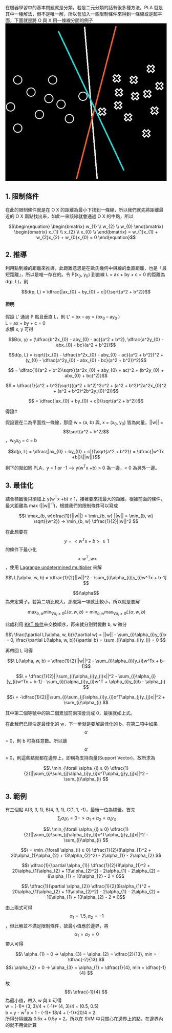 在機器學習中的基本問題就是分類，若是二元分類的話有很多種方法，PLA 就是其中一種解法，但不是唯一解，所以會加入一些限制條件來得到一條線或是超平面，下圖就是將 O 與 X 用一條線分開的例子
![img](https://github.com/JrPhy/MachineLearning/blob/master/Support%20Vector%20Machine/img/classfy.jpg)

## 1. 限制條件
在此的限制條件就是在 O X 的距離為最小下找到一條線，所以我們就先將距離最近的 O X 兩點找出來，如此一來該線就會通過 O X 的中點，所以

$$\begin{equation}
    \begin{bmatrix}
        w_{1} \\ w_{2} \\ w_{0}
    \end{bmatrix}
    \begin{bmatrix}
        x_{1} \\
        x_{2} \\
        x_{0} \\
    \end{bmatrix}
    = w_{1}x_{1} + w_{2}x_{2} + w_{0}x_{0} = 0
\end{equation}$$

## 2. 推導
利用點到線的距離來推導，此距離意思是在歐氏幾何中與線的垂直距離，也是「最短距離」，所以是唯一存在的。令 P(x<sub>0</sub>, y<sub>0</sub>) 到直線 L = ax + by + c = 0 的距離為 d(p, L)，則

$$d(p, L) = \dfrac{|ax_{0} + by_{0} + c|}{\sqrt{a^2 + b^2}}$$

#### 證明
假設 L' 通過 P 點且垂直 L，則 
L' = bx – ay = (bx<sub>0</sub> – ay<sub>0</sub>
)\
L = ax + by + c = 0\
求解 x, y 可得

$$B(x, y) = (\dfrac{b^2x_{0} - aby_{0} - ac}{a^2 + b^2}, \dfrac{a^2y_{0} - abx_{0} - bc}{a^2 + b^2})$$

$$d(p, L) = \sqrt{(x_{0} - \dfrac{b^2x_{0} - aby_{0} - ac}{a^2 + b^2})^2 + (y_{0} - \dfrac{a^2y_{0} - abx_{0} - bc}{a^2 + b^2})^2}$$

$$ = \dfrac{1}{a^2 + b^2}\sqrt{((a^2x_{0} + aby_{0} + ac)^2 + (b^2y_{0} + abx_{0} + bc)^2)}$$

$$ = \dfrac{1}{a^2 + b^2}\sqrt{((a^2 + b^2)^2c^2 + (a^2 + b^2)^2a^2x_{0}^2 + (a^2 + b^2)^2b^2y_{0}^2)}$$

$$ = \dfrac{|ax_{0} + by_{0} + c|}{\sqrt{a^2 + b^2}}$$

得證#

假設要在二為平面找一條線，那麼 w = (a, b) 與, x = (x<sub>0</sub>, y<sub>0</sub>) 皆為向量，||w|| = $$\sqrt{a^2 + b^2}$$，w<sub>0</sub>x<sub>0</sub> = c = b

$$d(p, L) = \dfrac{|ax_{0} + by_{0} + c|}{\sqrt{a^2 + b^2}} = \dfrac{|w^Tx +b|}{||w||}$$

剩下的就如同 PLA，y = 1 or -1 --> y(w<sup>T</sup>x +b) > 0 為一邊，< 0 為另外一邊。

## 3. 最佳化
結合標籤後只須加上 y(w<sup>T</sup>x +b) ≥ 1，接著要來找最大的距離，根據前面的條件，最大距離為 max (||w||<sup>-1</sup>)，根據我們的限制條件可以寫成

$$\ \max_{b, w}dfrac{1}{||w||} = \min_{b, w} ||w|| = \min_{b, w} \sqrt{{w^2}} -> \min_{b, w} \dfrac{1}{2}||w||^2  $$

在此想要在 $$\ y = <w^Tx + b> ≥ 1 $$ 的條件下最小化 $$\ <w^T, w> $$，使用 [Lagrange undetermined multiplier](https://en.wikipedia.org/wiki/Lagrange_multiplier) 來解

$$\ L(\alpha, w, b) = \dfrac{1}{2}||w||^2 - \sum_{i}\alpha_{i}[y_{i}w^Tx + b-1] $$

$$\\alpha$$ 為未定乘子。若第二項比較大，那麼第一項就比較小，所以就是要解

$$\ \max_{b, w} \min_{\forall \alpha_{i} ≥ 0} L(\alpha, w, b) = \min_{b, w} \max_{\forall \alpha_{i} ≥ 0} L(\alpha, w, b) $$

此處利用 [KKT 條件](https://ccjou.wordpress.com/2017/02/07/karush-kuhn-tucker-kkt-%E6%A2%9D%E4%BB%B6/)來交換順序，再來就分別對變數 b, w 微分

$$\ \frac{\partial L(\alpha, w, b)}{\partial w} = ||w|| - \sum_{i}\alpha_{i}y_{i}x = 0, \frac{\partial L(\alpha, w, b)}{\partial b} = \sum_{i}\alpha_{i}y_{i} = 0 $$ 

再帶回 L 可得 

$$\ L(\alpha, w, b) = \dfrac{1}{2}||w||^2 - \sum_{i}\alpha_{i}[y_{i}w^Tx + b-1]$$

$$\ = \dfrac{1}{2}||\sum_{i}\alpha_{i}y_{i}x||^2 - \sum_{i}\alpha_{i}[y_{i}w^Tx + b-1] - \sum_{i}(\alpha_{i}y_{i}w^T + \alpha_{i}y_{i}b - \alpha_{i} $$

$$\ = -\dfrac{1}{2}||\sum_{i}\sum_{j}\alpha_{i}y_{i}x^T\alpha_{j}y_{j}x||^2 + \sum_{i}\alpha_{i} $$

其中第二個等號中的第二個累加前兩項會消成 0，最後就如上式。

在此我們已經決定最佳化的 w，下一步就是要解最佳化的 b。在第二項中如果 $$\alpha$$ = 0，則 b 可為任意數。所以讓 $$\alpha$$ > 0，則這些點就都在邊界上，即稱為支持向量(Support Vector)，故所求為

$$\ \min_{\forall \alpha_{i} ≥ 0} \dfrac{1}{2}||\sum_{i}\sum_{j}\alpha_{i}y_{i}x^T\alpha_{j}y_{j}x||^2 - \sum_{i}\alpha_{i} $$

## 3. 範例
有三個點 A(3, 3, 1), B(4, 3, 1), C(1, 1, -1)，最後一位為標籤。首先 $$\ \sum_{i}\alpha_{i}y_{i} = 0 -> \alpha_{1} + \alpha_{2} = \alpha_{i}y_{3} $$

$$\ \min_{\forall \alpha_{i} ≥ 0} \dfrac{1}{2}||\sum_{i}\sum_{j}\alpha_{i}y_{i}x^T\alpha_{j}y_{j}x||^2 - \sum_{i}\alpha_{i} $$

$$\ = \min_{\forall \alpha_{i} ≥ 0} \dfrac{1}{2}(8\alpha_{1}^2 + 20\alpha_{1}\alpha_{2} + 13\alpha_{2}^2) - 2\alpha_{1} - 2\alpha_{2} $$

$$\ \dfrac{1}{\partial \alpha_{1}} \dfrac{1}{2}(8\alpha_{1}^2 + 20\alpha_{1}\alpha_{2} + 13\alpha_{2}^2) - 2\alpha_{1} - 2\alpha_{2} = 8\alpha_{1} + 10\alpha_{2} - 2 = 0$$

$$\ \dfrac{1}{\partial \alpha_{2}} \dfrac{1}{2}(8\alpha_{1}^2 + 20\alpha_{1}\alpha_{2} + 13\alpha_{2}^2) - 2\alpha_{1} - 2\alpha_{2} = 10\alpha_{1} + 13\alpha_{2} - 2 = 0$$

由上兩式可得 $$\ \alpha_{1} = 1.5, \alpha_{2} = -1 $$，但此解並不滿足限制條件，故最小值應於邊界，將 $$\ \alpha_{1} = \alpha_{2} = 0 $$ 帶入可得 

$$\ \alpha_{1} = 0 -> \alpha_{3} = \alpha_{2} = \dfrac{2}{13}, min = \dfrac{-2}{13} $$
$$\ \alpha_{2} = 0 -> \alpha_{3} = \alpha_{1} = \dfrac{1}{4}, min = \dfrac{-1}{4} $$

故 $$\ \dfrac{-1}{4} $$ 為最小值，帶入 w 與 b 可得\
w = (-1)* (3, 3)/4 + (-1)* (4, 3)/4 = (0.5, 0.5)\
b = y - w<sup>T</sup>x = 1 - (-1)* 18/4 + (-1)*20/4 = 2\
所得分隔線為 0.5x + 0.5y = 2。所以在 SVM 中只關心在邊界上的點，在邊界內的就不用做計算
